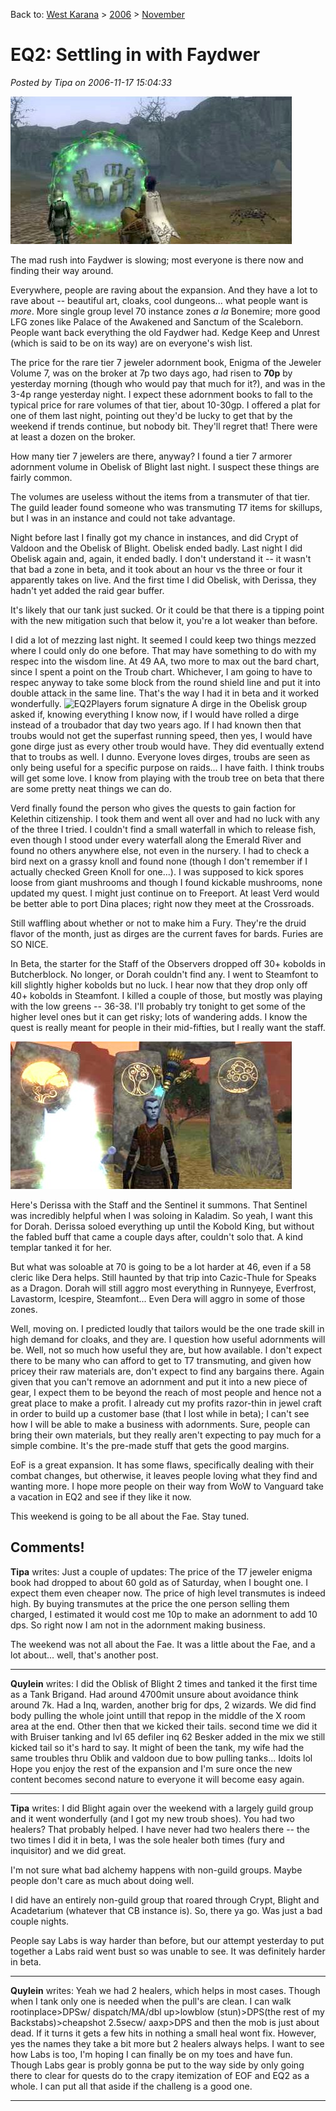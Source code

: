 Back to: [West Karana](/posts/westkarana.md) > [2006](/posts/2006/westkarana.md) > [November](./westkarana.md)
# EQ2: Settling in with Faydwer

*Posted by Tipa on 2006-11-17 15:04:33*

![rings.jpg](../../../uploads/2006/11/rings.jpg)

The mad rush into Faydwer is slowing; most everyone is there now and finding their way around.

Everywhere, people are raving about the expansion. And they have a lot to rave about -- beautiful art, cloaks, cool dungeons... what people want is *more*. More single group level 70 instance zones *a la* Bonemire; more good LFG zones like Palace of the Awakened and Sanctum of the Scaleborn. People want back everything the old Faydwer had. Kedge Keep and Unrest (which is said to be on its way) are on everyone's wish list.

The price for the rare tier 7 jeweler adornment book, Enigma of the Jeweler Volume 7, was on the broker at 7p two days ago, had risen to **70p** by yesterday morning (though who would pay that much for it?), and was in the 3-4p range yesterday night. I expect these adornment books to fall to the typical price for rare volumes of that tier, about 10-30gp. I offered a plat for one of them last night, pointing out they'd be lucky to get that by the weekend if trends continue, but nobody bit. They'll regret that! There were at least a dozen on the broker.

How many tier 7 jewelers are there, anyway? I found a tier 7 armorer adornment volume in Obelisk of Blight last night. I suspect these things are fairly common.

The volumes are useless without the items from a transmuter of that tier. The guild leader found someone who was transmuting T7 items for skillups, but I was in an instance and could not take advantage.

Night before last I finally got my chance in instances, and did Crypt of Valdoon and the Obelisk of Blight. Obelisk ended badly. Last night I did Obelisk again and, again, it ended badly. I don't understand it -- it wasn't that bad a zone in beta, and it took about an hour vs the three or four it apparently takes on live. And the first time I did Obelisk, with Derissa, they hadn't yet added the raid gear buffer.

It's likely that our tank just sucked. Or it could be that there is a tipping point with the new mitigation such that below it, you're a lot weaker than before.

I did a lot of mezzing last night. It seemed I could keep two things mezzed where I could only do one before. That may have something to do with my respec into the wisdom line. At 49 AA, two more to max out the bard chart, since I spent a point on the Troub chart. Whichever, I am going to have to respec anyway to take some block from the round shield line and put it into double attack in the same line. That's the way I had it in beta and it worked wonderfully.
![EQ2Players forum signature](http://eq2players.station.sony.com/signature?characterId=392161201 "EQ2Players forum signature")
A dirge in the Obelisk group asked if, knowing everything I know now, if I would have rolled a dirge instead of a troubador that day two years ago. If I had known then that troubs would not get the superfast running speed, then yes, I would have gone dirge just as every other troub would have. They did eventually extend that to troubs as well. I dunno. Everyone loves dirges, troubs are seen as only being useful for a specific purpose on raids... I have faith. I think troubs will get some love. I know from playing with the troub tree on beta that there are some pretty neat things we can do.

Verd finally found the person who gives the quests to gain faction for Kelethin citizenship. I took them and went all over and had no luck with any of the three I tried. I couldn't find a small waterfall in which to release fish, even though I stood under every waterfall along the Emerald River and found no others anywhere else, not even in the nursery. I had to check a bird next on a grassy knoll and found none (though I don't remember if I actually checked Green Knoll for one...). I was supposed to kick spores loose from giant mushrooms and though I found kickable mushrooms, none updated my quest. I might just continue on to Freeport. At least Verd would be better able to port Dina places; right now they meet at the Crossroads.

Still waffling about whether or not to make him a Fury. They're the druid flavor of the month, just as dirges are the current faves for bards. Furies are SO NICE.

In Beta, the starter for the Staff of the Observers dropped off 30+ kobolds in Butcherblock. No longer, or Dorah couldn't find any. I went to Steamfont to kill slightly higher kobolds but no luck. I hear now that they drop only off 40+ kobolds in Steamfont. I killed a couple of those, but mostly was playing with the low greens -- 36-38. I'll probably try tonight to get some of the higher level ones but it can get risky; lots of wandering adds. I know the quest is really meant for people in their mid-fifties, but I really want the staff.

![staff.jpg](../../../uploads/2006/11/staff.jpg)

Here's Derissa with the Staff and the Sentinel it summons. That Sentinel was incredibly helpful when I was soloing in Kaladim. So yeah, I want this for Dorah. Derissa soloed everything up until the Kobold King, but without the fabled buff that came a couple days after, couldn't solo that. A kind templar tanked it for her.

But what was soloable at 70 is going to be a lot harder at 46, even if a 58 cleric like Dera helps. Still haunted by that trip into Cazic-Thule for Speaks as a Dragon. Dorah will still aggro most everything in Runnyeye, Everfrost, Lavastorm, Icespire, Steamfont... Even Dera will aggro in some of those zones.

Well, moving on. I predicted loudly that tailors would be the one trade skill in high demand for cloaks, and they are. I question how useful adornments will be. Well, not so much how useful they are, but how available. I don't expect there to be many who can afford to get to T7 transmuting, and given how pricey their raw materials are, don't expect to find any bargains there. Again given that you can't remove an adornment and put it into a new piece of gear, I expect them to be beyond the reach of most people and hence not a great place to make a profit. I already cut my profits razor-thin in jewel craft in order to build up a customer base (that I lost while in beta); I can't see how I will be able to make a business with adornments. Sure, people can bring their own materials, but they really aren't expecting to pay much for a simple combine. It's the pre-made stuff that gets the good margins.

EoF is a great expansion. It has some flaws, specifically dealing with their combat changes, but otherwise, it leaves people loving what they find and wanting more. I hope more people on their way from WoW to Vanguard take a vacation in EQ2 and see if they like it now.

This weekend is going to be all about the Fae. Stay tuned.
## Comments!

**Tipa** writes: Just a couple of updates: The price of the T7 jeweler enigma book had dropped to about 60 gold as of Saturday, when I bought one. I expect them even cheaper now. The price of high level transmutes is indeed high. By buying transmutes at the price the one person selling them charged, I estimated it would cost me 10p to make an adornment to add 10 dps. So right now I am not in the adornment making business.

The weekend was not all about the Fae. It was a little about the Fae, and a lot about... well, that's another post.

---

**Quylein** writes: I did the Oblisk of Blight 2 times and tanked it the first time as a Tank Brigand. Had around 4700mit unsure about avoidance think around 7k. Had a Inq, warden, another brig for dps, 2 wizards. We did find body pulling the whole joint untill that repop in the middle of the X room area at the end. Other then that we kicked their tails. second time we did it with Bruiser tanking and lvl 65 defiler inq 62 Besker added in the mix we still kicked tail so it's hard to say. It might of been the tank, my wife had the same troubles thru Oblik and valdoon due to bow pulling tanks... Idoits lol Hope you enjoy the rest of the expansion and I'm sure once the new content becomes second nature to everyone it will become easy again.

---

**Tipa** writes: I did Blight again over the weekend with a largely guild group and it went wonderfully (and I got my new troub shoes). You had two healers? That probably helped. I have never had two healers there -- the two times I did it in beta, I was the sole healer both times (fury and inquisitor) and we did great.

I'm not sure what bad alchemy happens with non-guild groups. Maybe people don't care as much about doing well.

I did have an entirely non-guild group that roared through Crypt, Blight and Acadetarium (whatever that CB instance is). So, there ya go. Was just a bad couple nights.

People say Labs is way harder than before, but our attempt yesterday to put together a Labs raid went bust so was unable to see. It was definitely harder in beta.

---

**Quylein** writes: Yeah we had 2 healers, which helps in most cases. Though when I tank only one is needed when the pull's are clean. I can walk rootinplace>DPSw/ dispatch/MA/dbl up>lowblow (stun)>DPS(the rest of my Backstabs)>cheapshot 2.5secw/ aaxp>DPS and then the mob is just about dead. If it turns it gets a few hits in nothing a small heal wont fix. However, yes the names they take a bit more but 2 healers always helps. I want to see how Labs is too, I'm hoping I can finally be on my toes and have fun. Though Labs gear is probly gonna be put to the way side by only going there to clear for quests do to the crapy itemization of EOF and EQ2 as a whole. I can put all that aside if the challeng is a good one.

---

